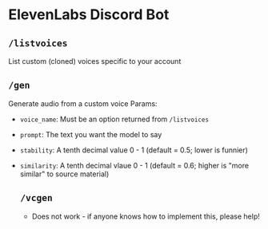 # ElevenLabs Discord Bot

## `/listvoices`
List custom (cloned) voices specific to your account

## `/gen`
Generate audio from a custom voice
Params:
- `voice_name`: Must be an option returned from `/listvoices`
- `prompt`: The text you want the model to say
- `stability`: A tenth decimal value 0 - 1 (default = 0.5; lower is funnier)
- `similarity`: A tenth decimal vlaue 0 - 1 (default = 0.6; higher is "more similar" to source material)

  ## `/vcgen`
  - Does not work - if anyone knows how to implement this, please help!

